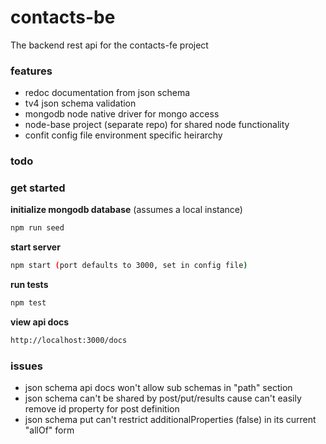 # contacts-be  

The backend rest api for the contacts-fe project

### features
* redoc documentation from json schema
* tv4 json schema validation
* mongodb node native driver for mongo access
* node-base project (separate repo) for shared node functionality
* confit config file environment specific heirarchy

### todo

### get started  
**initialize mongodb database** (assumes a local instance)
```bash
npm run seed
```
**start server**
```bash
npm start (port defaults to 3000, set in config file)
```
**run tests**
```bash
npm test
```

**view api docs**
```bash
http://localhost:3000/docs
```

### issues
* json schema api docs won't allow sub schemas in "path" section
* json schema can't be shared by post/put/results cause can't easily remove id property for post definition
* json schema put can't restrict additionalProperties (false) in its current "allOf" form

